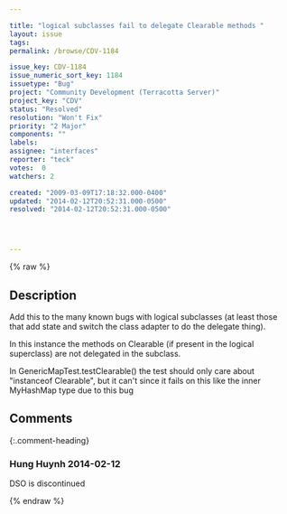```yaml
---

title: "logical subclasses fail to delegate Clearable methods "
layout: issue
tags: 
permalink: /browse/CDV-1184

issue_key: CDV-1184
issue_numeric_sort_key: 1184
issuetype: "Bug"
project: "Community Development (Terracotta Server)"
project_key: "CDV"
status: "Resolved"
resolution: "Won't Fix"
priority: "2 Major"
components: ""
labels: 
assignee: "interfaces"
reporter: "teck"
votes:  0
watchers: 2

created: "2009-03-09T17:18:32.000-0400"
updated: "2014-02-12T20:52:31.000-0500"
resolved: "2014-02-12T20:52:31.000-0500"




---
```


{% raw %}

## Description

<div markdown="1" class="description">

Add this to the many known bugs with logical subclasses (at least those that add state and switch the class adapter to do the delegate thing). 

In this instance the methods on Clearable (if present in the logical superclass) are not delegated in the subclass.

In GenericMapTest.testClearable() the test should only care about "instanceof Clearable", but it can't since it fails on this like the inner MyHashMap type due to this bug


</div>

## Comments


{:.comment-heading}
### **Hung Huynh** <span class="date">2014-02-12</span>

<div markdown="1" class="comment">

DSO is discontinued

</div>



{% endraw %}
